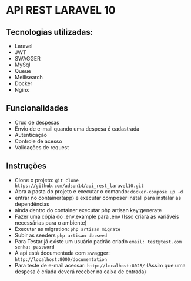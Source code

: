 # API REST LARAVEL 10

## Tecnologias utilizadas:
- Laravel
- JWT
- SWAGGER
- MySql
- Queue
- Meilisearch
- Docker
- Nginx

## Funcionalidades
- Crud de despesas
- Envio de e-mail quando uma despesa é cadastrada
- Autenticação
- Controle de acesso
- Validações de request

## Instruções

- Clone o projeto: ``git clone https://github.com/adson14/api_rest_laravel10.git``
- Abra a pasta do projeto e executar o comando: ``docker-compose up -d``
- entrar no container(app) e executar composer install para instalar as dependências
- ainda dentro do container executar php artisan key:generate
- Fazer uma cópia do .env.example para .env (Isso criará as variáveis necessárias para o ambiente)
- Executar as migration: ```php artisan migrate```
- Subir as seeders ``php artisan db:seed``
- Para Testar já existe um usuário padrão criado ``email: test@test.com senha: password``
- A api está documentada com swagger: ``http://localhost:8000/documentation``
- Para teste de e-mail acessar: ``http://localhost:8025/`` (Assim que uma despesa é criada deverá receber na caixa de entrada) 
